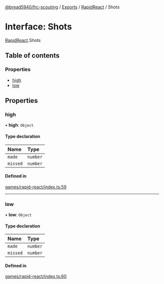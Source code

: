 [@bread5940/frc-scouting](../README.md) / [Exports](../modules.md) / [RapidReact](../modules/RapidReact.md) / Shots

# Interface: Shots

[RapidReact](../modules/RapidReact.md).Shots

## Table of contents

### Properties

- [high](RapidReact.Shots.md#high)
- [low](RapidReact.Shots.md#low)

## Properties

### high

• **high**: `Object`

#### Type declaration

| Name | Type |
| :------ | :------ |
| `made` | `number` |
| `missed` | `number` |

#### Defined in

[games/rapid-react/index.ts:59](https://github.com/BREAD5940/frc-scouting/blob/5ba52e8/src/games/rapid-react/index.ts#L59)

___

### low

• **low**: `Object`

#### Type declaration

| Name | Type |
| :------ | :------ |
| `made` | `number` |
| `missed` | `number` |

#### Defined in

[games/rapid-react/index.ts:60](https://github.com/BREAD5940/frc-scouting/blob/5ba52e8/src/games/rapid-react/index.ts#L60)
